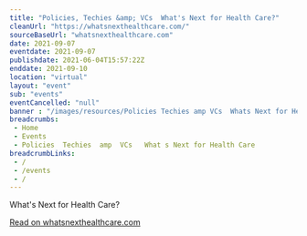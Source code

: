 ```yaml
--- 
title: "Policies, Techies &amp; VCs  What's Next for Health Care?"
cleanUrl: "https://whatsnexthealthcare.com/"
sourceBaseUrl: "whatsnexthealthcare.com"
date: 2021-09-07
eventdate: 2021-09-07
publishdate: 2021-06-04T15:57:22Z
enddate: 2021-09-10
location: "virtual"
layout: "event"
sub: "events"
eventCancelled: "null"
banner : "/images/resources/Policies Techies amp VCs  Whats Next for Health Care.jpg"
breadcrumbs:
 - Home
 - Events
 - Policies  Techies  amp  VCs   What s Next for Health Care
breadcrumbLinks:
 - / 
 - /events
 - / 
---
```

What's Next for Health Care?  
  
[Read on whatsnexthealthcare.com](https://whatsnexthealthcare.com/)
